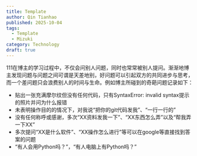 ```yaml
---
title: Template
author: Qin Tianhao
published: 2025-10-04
tags:
  - Template
  - Mizuki
category: Technology
draft: true
---
```

111在博主的学习过程中，不仅会问别人问题，同时也常常被别人提问。渐渐地博主发现问题与问题之间可谓是天差地别，好问题可以引起双方的共同进步与思考，而一个差问题只会浪费别人的时间与生命。例如博主所碰到的奇葩问题记录如下：

- 贴出一张充满摩尔纹但没有任何代码，只有SyntaxError: invalid syntax提示的照片并问为什么报错
- 未表明操作目的的情况下，对我说“把你的git代码发我”、“一行一行的”
- 没有任何称呼或感谢，多次“XX资料发我一下”、“XX东西怎么弄”以及“帮我弄一下XX”
- 多次提问“XX是什么软件”、“XX操作怎么进行”等可以在google等直接找到答案的问题
- “有人会用Python吗？”，“有人电脑上有Python吗？”
